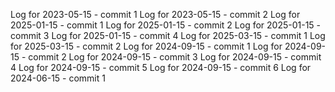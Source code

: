 Log for 2023-05-15 - commit 1
Log for 2023-05-15 - commit 2
Log for 2025-01-15 - commit 1
Log for 2025-01-15 - commit 2
Log for 2025-01-15 - commit 3
Log for 2025-01-15 - commit 4
Log for 2025-03-15 - commit 1
Log for 2025-03-15 - commit 2
Log for 2024-09-15 - commit 1
Log for 2024-09-15 - commit 2
Log for 2024-09-15 - commit 3
Log for 2024-09-15 - commit 4
Log for 2024-09-15 - commit 5
Log for 2024-09-15 - commit 6
Log for 2024-06-15 - commit 1
